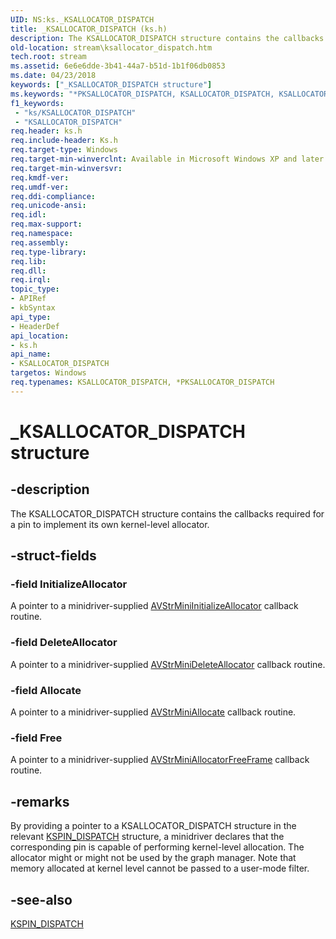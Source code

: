 ```yaml
---
UID: NS:ks._KSALLOCATOR_DISPATCH
title: _KSALLOCATOR_DISPATCH (ks.h)
description: The KSALLOCATOR_DISPATCH structure contains the callbacks required for a pin to implement its own kernel-level allocator.
old-location: stream\ksallocator_dispatch.htm
tech.root: stream
ms.assetid: 6e6e6dde-3b41-44a7-b51d-1b1f06db0853
ms.date: 04/23/2018
keywords: ["_KSALLOCATOR_DISPATCH structure"]
ms.keywords: "*PKSALLOCATOR_DISPATCH, KSALLOCATOR_DISPATCH, KSALLOCATOR_DISPATCH structure [Streaming Media Devices], PKSALLOCATOR_DISPATCH, PKSALLOCATOR_DISPATCH structure pointer [Streaming Media Devices], _KSALLOCATOR_DISPATCH, avstruct_73d2c793-a55a-45f3-af31-fc18240ca1df.xml, ks/KSALLOCATOR_DISPATCH, ks/PKSALLOCATOR_DISPATCH, stream.ksallocator_dispatch"
f1_keywords:
 - "ks/KSALLOCATOR_DISPATCH"
 - "KSALLOCATOR_DISPATCH"
req.header: ks.h
req.include-header: Ks.h
req.target-type: Windows
req.target-min-winverclnt: Available in Microsoft Windows XP and later operating systems and in Microsoft DirectX 8.0 and later versions.
req.target-min-winversvr: 
req.kmdf-ver: 
req.umdf-ver: 
req.ddi-compliance: 
req.unicode-ansi: 
req.idl: 
req.max-support: 
req.namespace: 
req.assembly: 
req.type-library: 
req.lib: 
req.dll: 
req.irql: 
topic_type:
- APIRef
- kbSyntax
api_type:
- HeaderDef
api_location:
- ks.h
api_name:
- KSALLOCATOR_DISPATCH
targetos: Windows
req.typenames: KSALLOCATOR_DISPATCH, *PKSALLOCATOR_DISPATCH
---
```


# _KSALLOCATOR_DISPATCH structure


## -description


The KSALLOCATOR_DISPATCH structure contains the callbacks required for a pin to implement its own kernel-level allocator.


## -struct-fields




### -field InitializeAllocator

A pointer to a minidriver-supplied <a href="https://docs.microsoft.com/windows-hardware/drivers/ddi/ks/nc-ks-pfnkspininitializeallocator">AVStrMiniInitializeAllocator</a> callback routine.


### -field DeleteAllocator

A pointer to a minidriver-supplied <a href="https://docs.microsoft.com/windows-hardware/drivers/ddi/ks/nc-ks-pfnksdeleteallocator">AVStrMiniDeleteAllocator</a> callback routine.


### -field Allocate

A pointer to a minidriver-supplied <a href="https://docs.microsoft.com/windows-hardware/drivers/ddi/ks/nc-ks-pfnksdefaultallocate">AVStrMiniAllocate</a> callback routine.


### -field Free

A pointer to a minidriver-supplied <a href="https://docs.microsoft.com/windows-hardware/drivers/ddi/ks/nc-ks-pfnksdefaultfree">AVStrMiniAllocatorFreeFrame</a> callback routine.


## -remarks



By providing a pointer to a KSALLOCATOR_DISPATCH structure in the relevant <a href="https://docs.microsoft.com/windows-hardware/drivers/ddi/ks/ns-ks-_kspin_dispatch">KSPIN_DISPATCH</a> structure, a minidriver declares that the corresponding pin is capable of performing kernel-level allocation. The allocator might or might not be used by the graph manager. Note that memory allocated at kernel level cannot be passed to a user-mode filter.




## -see-also




<a href="https://docs.microsoft.com/windows-hardware/drivers/ddi/ks/ns-ks-_kspin_dispatch">KSPIN_DISPATCH</a>
 

 

